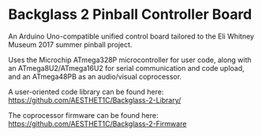 # Backglass 2 Pinball Controller Board

An Arduino Uno-compatible unified control board tailored to the Eli Whitney Museum 2017 summer pinball project.

Uses the Microchip ATmega328P microcontroller for user code, along with an ATmega8U2/ATmega16U2 for serial communication and code upload, and an ATmega48PB as an audio/visual coprocessor.

A user-oriented code library can be found here: <https://github.com/AESTHET1C/Backglass-2-Library/>

The coprocessor firmware can be found here: <https://github.com/AESTHET1C/Backglass-2-Firmware>
